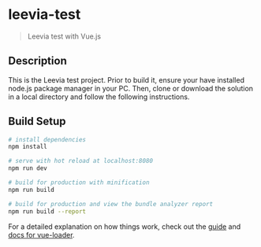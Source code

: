 # leevia-test

> Leevia test with Vue.js

## Description
This is the Leevia test project.
Prior to build it, ensure your have installed node.js package manager in your PC.
Then, clone or download the solution in a local directory and follow the following instructions.


## Build Setup

``` bash
# install dependencies
npm install

# serve with hot reload at localhost:8080
npm run dev

# build for production with minification
npm run build

# build for production and view the bundle analyzer report
npm run build --report

```

For a detailed explanation on how things work, check out the [guide](http://vuejs-templates.github.io/webpack/) and [docs for vue-loader](http://vuejs.github.io/vue-loader).
